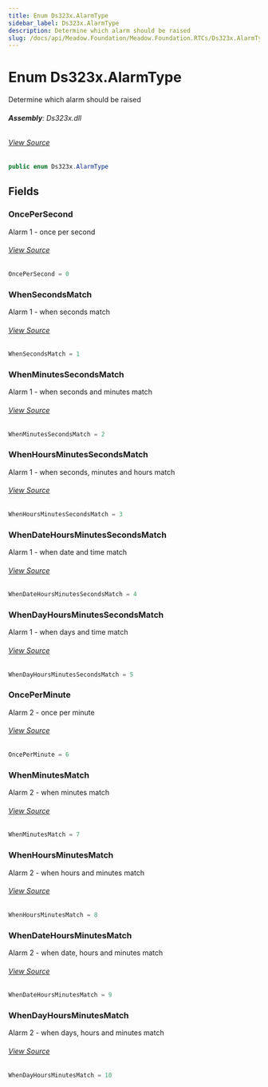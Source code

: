 ```yaml
---
title: Enum Ds323x.AlarmType
sidebar_label: Ds323x.AlarmType
description: Determine which alarm should be raised
slug: /docs/api/Meadow.Foundation/Meadow.Foundation.RTCs/Ds323x.AlarmType
---
```

# Enum Ds323x.AlarmType
Determine which alarm should be raised

###### **Assembly**: Ds323x.dll
###### [View Source](https://github.com/WildernessLabs/Meadow.Foundation.git/blob/develop/Source/Meadow.Foundation.Peripherals/RTCs.Ds323x/Driver/Ds323x.Enums.cs#L99)
```csharp title="Declaration"
public enum Ds323x.AlarmType
```
## Fields
### OncePerSecond
Alarm 1 - once per second
###### [View Source](https://github.com/WildernessLabs/Meadow.Foundation.git/blob/develop/Source/Meadow.Foundation.Peripherals/RTCs.Ds323x/Driver/Ds323x.Enums.cs#L104)
```csharp title="Declaration"
OncePerSecond = 0
```
### WhenSecondsMatch
Alarm 1 - when seconds match
###### [View Source](https://github.com/WildernessLabs/Meadow.Foundation.git/blob/develop/Source/Meadow.Foundation.Peripherals/RTCs.Ds323x/Driver/Ds323x.Enums.cs#L108)
```csharp title="Declaration"
WhenSecondsMatch = 1
```
### WhenMinutesSecondsMatch
Alarm 1 - when seconds and minutes match
###### [View Source](https://github.com/WildernessLabs/Meadow.Foundation.git/blob/develop/Source/Meadow.Foundation.Peripherals/RTCs.Ds323x/Driver/Ds323x.Enums.cs#L112)
```csharp title="Declaration"
WhenMinutesSecondsMatch = 2
```
### WhenHoursMinutesSecondsMatch
Alarm 1 - when seconds, minutes and hours match
###### [View Source](https://github.com/WildernessLabs/Meadow.Foundation.git/blob/develop/Source/Meadow.Foundation.Peripherals/RTCs.Ds323x/Driver/Ds323x.Enums.cs#L116)
```csharp title="Declaration"
WhenHoursMinutesSecondsMatch = 3
```
### WhenDateHoursMinutesSecondsMatch
Alarm 1 - when date and time match
###### [View Source](https://github.com/WildernessLabs/Meadow.Foundation.git/blob/develop/Source/Meadow.Foundation.Peripherals/RTCs.Ds323x/Driver/Ds323x.Enums.cs#L120)
```csharp title="Declaration"
WhenDateHoursMinutesSecondsMatch = 4
```
### WhenDayHoursMinutesSecondsMatch
Alarm 1 - when days and time match
###### [View Source](https://github.com/WildernessLabs/Meadow.Foundation.git/blob/develop/Source/Meadow.Foundation.Peripherals/RTCs.Ds323x/Driver/Ds323x.Enums.cs#L124)
```csharp title="Declaration"
WhenDayHoursMinutesSecondsMatch = 5
```
### OncePerMinute
Alarm 2 - once per minute
###### [View Source](https://github.com/WildernessLabs/Meadow.Foundation.git/blob/develop/Source/Meadow.Foundation.Peripherals/RTCs.Ds323x/Driver/Ds323x.Enums.cs#L129)
```csharp title="Declaration"
OncePerMinute = 6
```
### WhenMinutesMatch
Alarm 2 - when minutes match
###### [View Source](https://github.com/WildernessLabs/Meadow.Foundation.git/blob/develop/Source/Meadow.Foundation.Peripherals/RTCs.Ds323x/Driver/Ds323x.Enums.cs#L133)
```csharp title="Declaration"
WhenMinutesMatch = 7
```
### WhenHoursMinutesMatch
Alarm 2 - when hours and minutes match
###### [View Source](https://github.com/WildernessLabs/Meadow.Foundation.git/blob/develop/Source/Meadow.Foundation.Peripherals/RTCs.Ds323x/Driver/Ds323x.Enums.cs#L137)
```csharp title="Declaration"
WhenHoursMinutesMatch = 8
```
### WhenDateHoursMinutesMatch
Alarm 2 - when date, hours and minutes match
###### [View Source](https://github.com/WildernessLabs/Meadow.Foundation.git/blob/develop/Source/Meadow.Foundation.Peripherals/RTCs.Ds323x/Driver/Ds323x.Enums.cs#L141)
```csharp title="Declaration"
WhenDateHoursMinutesMatch = 9
```
### WhenDayHoursMinutesMatch
Alarm 2 - when days, hours and minutes match
###### [View Source](https://github.com/WildernessLabs/Meadow.Foundation.git/blob/develop/Source/Meadow.Foundation.Peripherals/RTCs.Ds323x/Driver/Ds323x.Enums.cs#L145)
```csharp title="Declaration"
WhenDayHoursMinutesMatch = 10
```
